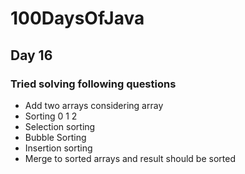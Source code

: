 # 100DaysOfJava

## Day 16

### Tried solving following questions

* Add two arrays considering array
* Sorting 0 1 2
* Selection sorting
* Bubble Sorting
* Insertion sorting
* Merge to sorted arrays and result should be sorted
